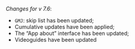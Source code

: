 _Changes for v 7.6_:
- `GMJ`: skip list has been updated;
- Cumulative updates have been applied;
- The “App about” interface has been updated;
- Videoguides have been updated
